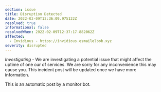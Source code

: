 ```yaml
---
section: issue
title: Disruption Detected
date: 2022-02-09T12:36:09.975122Z
resolved: true
informational: false
resolvedWhen: 2022-02-09T12:37:17.882062Z
affected:
  - Invidious - https://invidious.esmailelbob.xyz
severity: disrupted
---
```

*Investigating* - We are investigating a potential issue that might affect the uptime of one our of services. We are sorry for any inconvenience this may cause you. This incident post will be updated once we have more information.

This is an automatic post by a monitor bot.
        